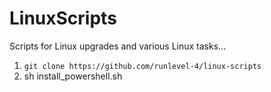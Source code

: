 # LinuxScripts
Scripts for Linux upgrades and various Linux tasks...

1. `git clone https://github.com/runlevel-4/linux-scripts`
2. sh install_powershell.sh
